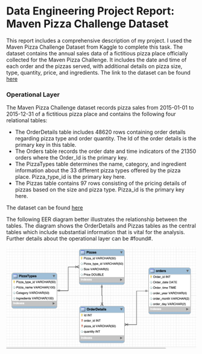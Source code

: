 # Data Engineering Project Report:  Maven Pizza Challenge Dataset #


This report includes a comprehensive description of my project. I used the Maven Pizza Challenge Dataset from Kaggle to complete this task. The dataset contains the annual sales data of a fictitious pizza place officially collected for the Maven Pizza Challenge. It includes the date and time of each order and the pizzas served, with additional details on pizza size, type, quantity, price, and ingredients. The link to the dataset can be found [here](https://www.kaggle.com/datasets/neethimohan/maven-pizza-challenge-dataset)

### Operational Layer ###

The Maven Pizza Challenge dataset records pizza sales from 2015-01-01 to 2015-12-31 of a fictitious pizza place and contains the following four relational tables: 
- The OrderDetails table includes 48620 rows containing order details regarding pizza type and order quantity. The Id of the order details is the primary key in this table.
- The Orders table records the order date and time indicators of the 21350 orders where the Order_Id is the primary key.
- The PizzaTypes table determines the name, category, and ingredient information about the 33 different pizza types offered by the pizza place. Pizza_type_id is the primary key here.
- The Pizzas table contains 97 rows consisting of the pricing details of pizzas based on the size and pizza type. Pizza_id is the primary key here.

The dataset can be found [here](https://github.com/ayobishahana/Data_Engineering/tree/main/Term1/Dataset) 

The following EER diagram better illustrates the relationship between the tables. The diagram shows the OrderDetails and Pizzas tables as the central tables which include substantial information that is vital for the analysis.  Further details about the operational layer can be #found#.

![starSchema](https://github.com/ayobishahana/Data_Engineering/blob/main/Term1/Tables/EER_Diagram.png)









